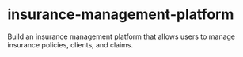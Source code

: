 # insurance-management-platform
 Build an insurance management platform that allows users to manage insurance policies, clients, and claims.
